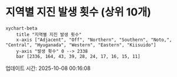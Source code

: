 # 지역별 지진 발생 횟수 (상위 10개)

```mermaid
xychart-beta
    title "지역별 지진 발생 횟수"
    x-axis ["Adjacent", "Off", "Northern", "Southern", "Noto,", "Central", "Hyuganada", "Western", "Eastern", "Kiisuido"]
    y-axis "발생 횟수" 0 --> 2338
    bar [2336, 164, 43, 39, 28, 24, 17, 16, 15, 11]
```

업데이트 시간: 2025-10-08 00:16:08
